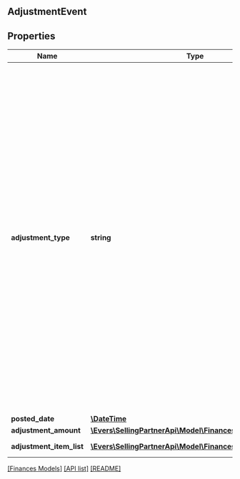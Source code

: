 ## AdjustmentEvent

## Properties

Name | Type | Description | Notes
------------ | ------------- | ------------- | -------------
**adjustment_type** | **string** | The type of adjustment.  Possible values:  * FBAInventoryReimbursement - An FBA inventory reimbursement to a seller&#39;s account. This occurs if a seller&#39;s inventory is damaged.  * ReserveEvent - A reserve event that is generated at the time of a settlement period closing. This occurs when some money from a seller&#39;s account is held back.  * PostageBilling - The amount paid by a seller for shipping labels.  * PostageRefund - The reimbursement of shipping labels purchased for orders that were canceled or refunded.  * LostOrDamagedReimbursement - An Amazon Easy Ship reimbursement to a seller&#39;s account for a package that we lost or damaged.  * CanceledButPickedUpReimbursement - An Amazon Easy Ship reimbursement to a seller&#39;s account. This occurs when a package is picked up and the order is subsequently canceled. This value is used only in the India marketplace.  * ReimbursementClawback - An Amazon Easy Ship reimbursement clawback from a seller&#39;s account. This occurs when a prior reimbursement is reversed. This value is used only in the India marketplace.  * SellerRewards - An award credited to a seller&#39;s account for their participation in an offer in the Seller Rewards program. Applies only to the India marketplace. | [optional]
**posted_date** | [**\DateTime**](\DateTime.md) |  | [optional]
**adjustment_amount** | [**\Evers\SellingPartnerApi\Model\Finances\Currency**](Currency.md) |  | [optional]
**adjustment_item_list** | [**\Evers\SellingPartnerApi\Model\Finances\AdjustmentItem[]**](AdjustmentItem.md) | A list of information about items in an adjustment to the seller&#39;s account. | [optional]

[[Finances Models]](../) [[API list]](../../Api) [[README]](../../../README.md)
